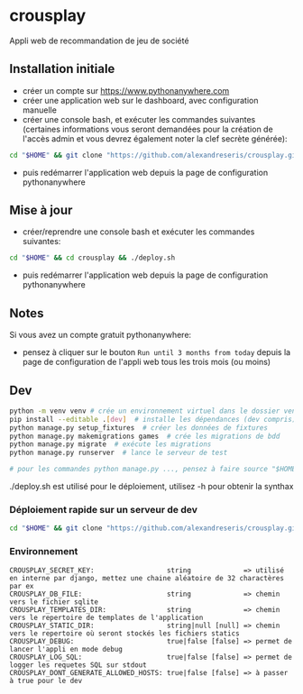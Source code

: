 # crousplay

Appli web de recommandation de jeu de société

## Installation initiale

- créer un compte sur <https://www.pythonanywhere.com>
- créer une application  web sur le dashboard, avec configuration manuelle
- créer une console bash, et exécuter les commandes suivantes (certaines informations vous seront demandées pour la création de l'accès admin et vous devrez également noter la clef secrète générée):

```sh
cd "$HOME" && git clone "https://github.com/alexandreseris/crousplay.git" && cd crousplay && ./deploy.sh -i
```

- puis redémarrer l'application web depuis la page de configuration pythonanywhere

## Mise à jour

- créer/reprendre une console bash et exécuter les commandes suivantes:

```sh
cd "$HOME" && cd crousplay && ./deploy.sh
```

- puis redémarrer l'application web depuis la page de configuration pythonanywhere

## Notes

Si vous avez un compte gratuit pythonanywhere:

- pensez à cliquer sur le bouton `Run until 3 months from today` depuis la page de configuration de l'appli web tous les trois mois (ou moins)

## Dev

```sh
python -m venv venv # crée un environnement virtuel dans le dossier venv du répertoire courant
pip install --editable .[dev]  # installe les dépendances (dev compris) en mode éditable
python manage.py setup_fixtures  # créer les données de fixtures
python manage.py makemigrations games  # crée les migrations de bdd
python manage.py migrate  # exécute les migrations
python manage.py runserver  # lance le serveur de test

# pour les commandes python manage.py ..., pensez à faire source "$HOME/env_crousplay.sh" avant si vous etes sur le serveru pythonanywhere
```

./deploy.sh est utilisé pour le déploiement, utilisez -h pour obtenir la synthax

### Déploiement rapide sur un serveur de dev

```sh
cd "$HOME" && git clone "https://github.com/alexandreseris/crousplay.git" && cd crousplay && ./deploy.sh -i -t -s "clef_secrete" -U "nom_admin" -P "pwd_admin" -E "email_admin" && source ../env_crousplay.sh
```

### Environnement

```text
CROUSPLAY_SECRET_KEY:                  string             => utilisé en interne par django, mettez une chaine aléatoire de 32 charactères par ex
CROUSPLAY_DB_FILE:                     string             => chemin vers le fichier sqlite
CROUSPLAY_TEMPLATES_DIR:               string             => chemin vers le repertoire de templates de l'application
CROUSPLAY_STATIC_DIR:                  string|null [null] => chemin vers le repertoire où seront stockés les fichiers statics
CROUSPLAY_DEBUG:                       true|false [false] => permet de lancer l'appli en mode debug
CROUSPLAY_LOG_SQL:                     true|false [false] => permet de logger les requetes SQL sur stdout
CROUSPLAY_DONT_GENERATE_ALLOWED_HOSTS: true|false [false] => à passer à true pour le dev
```
